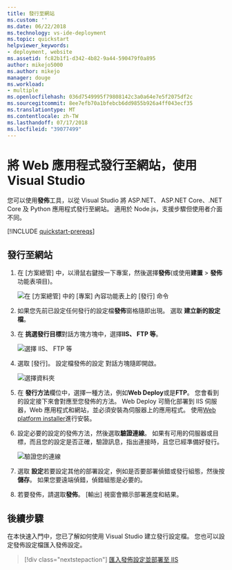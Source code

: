 ```yaml
---
title: 發行至網站
ms.custom: ''
ms.date: 06/22/2018
ms.technology: vs-ide-deployment
ms.topic: quickstart
helpviewer_keywords:
- deployment, website
ms.assetid: fc82b1f1-d342-4b82-9a44-590479f0a895
author: mikejo5000
ms.author: mikejo
manager: douge
ms.workload:
- multiple
ms.openlocfilehash: 036d7549995f79808142c3a0a64e7e5f2075df2c
ms.sourcegitcommit: 8ee7efb70a1bfebcb6dd9855b926a4ff043ecf35
ms.translationtype: MT
ms.contentlocale: zh-TW
ms.lasthandoff: 07/17/2018
ms.locfileid: "39077499"
---
```

# <a name="publish-a-web-app-to-a-web-site-using-visual-studio"></a>將 Web 應用程式發行至網站，使用 Visual Studio

您可以使用**發佈**工具，以從 Visual Studio 將 ASP.NET、 ASP.NET Core、.NET Core 及 Python 應用程式發行至網站。 適用於 Node.js，支援步驟但使用者介面不同。

[!INCLUDE [quickstart-prereqs](includes/quickstart-prereqs.md)]

## <a name="publish-to-a-web-site"></a>發行至網站

1. 在 [方案總管] 中，以滑鼠右鍵按一下專案，然後選擇**發佈**(或使用**建置** > **發佈**功能表項目)。

    ![在 [方案總管] 中的 [專案] 內容功能表上的 [發行] 命令](../deployment/media/quickstart-publish.png "選擇發行")

1. 如果您先前已設定任何發行的設定檔**發佈**窗格隨即出現。 選取 **建立新的設定檔**。

1. 在 **挑選發行目標**對話方塊方塊中，選擇**IIS、 FTP 等**。

    ![選擇 IIS、 FTP 等](../deployment/media/quickstart-publish-iis-ftp.png "選擇 IIS、 FTP 等。")

1. 選取 [發行]。 設定檔發佈的設定 對話方塊隨即開啟。

    ![選擇資料夾](../deployment/media/quickstart-publish-settings-web.png "選擇資料夾")

1. 在 **發行方法**欄位中，選擇一種方法，例如**Web Deploy**或是**FTP**。 您會看到的設定接下來會對應至您發佈的方法。 Web Deploy 可簡化部署到 IIS 伺服器，Web 應用程式和網站，並必須安裝為伺服器上的應用程式。 使用[Web platform installer](https://www.microsoft.com/web/downloads/platform.aspx)進行安裝。

1. 設定必要的設定的發佈方法，然後選取**驗證連線**。 如果有可用的伺服器或目標，而且您的設定是否正確，驗證訊息，指出連接時，且您已經準備好發行。

    ![驗證您的連線](../deployment/media/quickstart-publish-web-deploy.png "驗證您的連線")

1. 選取 **設定**若要設定其他的部署設定，例如是否要部署偵錯或發行組態，然後按**儲存**。 如果您要遠端偵錯，偵錯組態是必要的。

1. 若要發佈，請選取**發佈**。 [輸出] 視窗會顯示部署進度和結果。

## <a name="next-steps"></a>後續步驟

在本快速入門中，您已了解如何使用 Visual Studio 建立發行設定檔。 您也可以設定發佈設定檔匯入發佈設定。

> [!div class="nextstepaction"]
> [匯入發佈設定並部署至 IIS](tutorial-import-publish-settings-iis.md)
